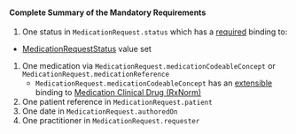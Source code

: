 #### Complete Summary of the Mandatory Requirements

1.  One status in `MedicationRequest.status` which has a [required](http://hl7.org/fhir/STU3/terminologies.html#required) binding to:
-   [MedicationRequestStatus] value set
1.  One medication via `MedicationRequest.medicationCodeableConcept` or `MedicationRequest.medicationReference`   
     -  `MedicationRequest.medicationCodeableConcept` has an [extensible](http://hl7.org/fhir/STU3/terminologies.html#extensible) binding to [Medication Clinical Drug (RxNorm)]
1.  One patient reference in `MedicationRequest.patient`
1.  One date in `MedicationRequest.authoredOn`
1.  One practitioner in `MedicationRequest.requester`


  [Medication Clinical Drug (RxNorm)]: ValueSet-us-core-medication-codes.html
  [MedicationRequestStatus]: http://hl7.org/fhir/STU3/valueset-medication-request-status.html
[MedicationStatementStatus]: http://hl7.org/fhir/STU3/valueset-medication-statement-status.html
